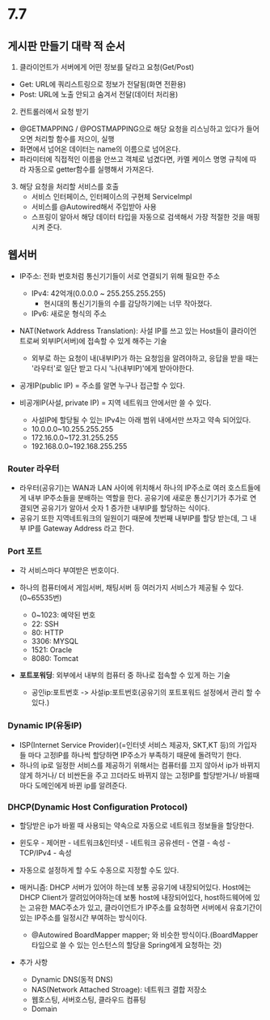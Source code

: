 # 7.7

## 게시판 만들기 대략 적 순서
1. 클라이언트가 서버에게 어떤 정보를 달라고 요청(Get/Post)
  - Get: URL에 쿼리스트링으로 정보가 전달됨(화면 전환용)
  - Post: URL에 노출 안되고 숨겨서 전달(데이터 처리용)

2. 컨트롤러에서 요청 받기
  - @GETMAPPING / @POSTMAPPING으로 해당 요청을 리스닝하고 있다가 들어오면 처리할 함수를 저으이, 실행
  - 화면에서 넘어온 데이터는 name의 이름으로 넘어온다.
  - 파라미터에 직접적인 이름을 안쓰고 객체로 넘겼다면, 카멜 케이스 명명 규칙에 따라 자동으로 getter함수를 실행해서 가져온다.
3. 해당 요청을 처리할 서비스를 호출
   - 서비스 인터페이스, 인터페이스의 구현체 ServiceImpl
   - 서비스를 @Autowired해서 주입받아 사용
   - 스프링이 알아서 해당 데이터 타입을 자동으로 검색해서 가장 적절한 것을 매핑시켜 준다.


## 웹서버

- IP주소: 전화 번호처럼 통신기기들이 서로 연결되기 위해 필요한 주소
    - IPv4: 42억개(0.0.0.0 ~ 255.255.255.255)
      - 현시대의 통신기기들의 수를 감당하기에는 너무 작아졌다.
    - IPv6: 새로운 형식의 주소
  
- NAT(Network Address Translation): 사설 IP를 쓰고 있는 Host들이 클라이언트로써 외부IP(서버)에 접속할 수 있게 해주는 기술
  - 외부로 하는 요청이 내(내부IP)가 하는 요청임을 알려야하고, 응답을 받을 때는 '라우터'로 일단 받고 다시 '나(내부IP)'에게 받아야한다.

- 공개IP(public IP) = 주소를 알면 누구나 접근할 수 있다.
- 비공개IP(사설, private IP) = 지역 네트워크 안에서만 쓸 수 있다.
  - 사설IP에 할당될 수 있는 IPv4는 아래 범위 내에서만 쓰자고 약속 되어있다.
  - 10.0.0.0~10.255.255.255
  - 172.16.0.0~172.31.255.255
  - 192.168.0.0~192.168.255.255


### Router 라우터
- 라우터(공유기)는 WAN과 LAN 사이에 위치해서 하나의 IP주소로 여러 호스트들에게 내부 IP주소들을 분배하는 역할을 한다. 공유기에 새로운 통신기기가 추가로 연결되면 공유기가 알아서 숫자 1 증가한 내부IP를 할당하는 식이다.
- 공유기 또한 지역네트워크의 일원이기 때문에 첫번째 내부IP를 할당 받는데, 그 내부 IP를 Gateway Address 라고 한다.


### Port 포트
- 각 서비스마다 부여받은 번호이다.
- 하나의 컴퓨터에서 게임서버, 채팅서버 등 여러가지 서비스가 제공될 수 있다.(0~65535번)
  - 0~1023: 예약된 번호
  - 22: SSH
  - 80: HTTP
  - 3306: MYSQL
  - 1521: Oracle
  - 8080: Tomcat

- **포트포워딩**: 외부에서 내부의 컴퓨터 중 하나로 접속할 수 있게 하는 기술
  - 공인ip:포트번호 -> 사설ip:포트번호(공유기의 포트포워드 설정에서 관리 할 수 있다.)


### Dynamic IP(유동IP)
- ISP(Internet Service Provider)(=인터넷 서비스 제공자, SKT,KT 등)의 가입자들 마다 고정IP를 하나씩 할당하면 IP주소가 부족하기 때문에 돌려막기 한다.
- 하나의 ip로 일정한 서비스를 제공하기 위해서는 컴퓨터를 끄지 않아서 ip가 바뀌지 않게 하거나/ 더 비싼돈을 주고 끄더라도 바뀌지 않는 고정IP를 할당받거나/ 바뀔때마다 도메인에게 바뀐 ip를 알려준다.

### DHCP(Dynamic Host Configuration Protocol)
- 할당받은 ip가 바뀔 때 사용되는 약속으로 자동으로 네트워크 정보들을 할당한다.
- 윈도우 - 제어판 - 네트워크&인터넷 - 네트워크 공유센터 - 연결 - 속성 - TCP/IPv4 - 속성
- 자동으로 설정하게 할 수도 수동으로 지정할 수도 있다.
- 매커니즘: DHCP 서버가 있어야 하는데 보통 공유기에 내장되어있다. Host에는 DHCP Client가 깔려있어야하는데 보통 host에 내장되어있다, host하드웨어에 있는 고유한 MAC주소가 있고, 클라이언트가 IP주소를 요청하면 서버에서 유효기간이 있는 IP주소를 일정시간 부여하는 방식이다.
  - @Autowired
    BoardMapper mapper; 와 비슷한 방식이다.(BoardMapper 타입으로 쓸 수 있는 인스턴스의 할당을 Spring에게 요청하는 것)



- 추가 사항
  - Dynamic DNS(동적 DNS)
  - NAS(Network Attached Stroage): 네트워크 결합 저장소
  - 웹호스팅, 서버호스팅, 클라우드 컴퓨팅
  - Domain
